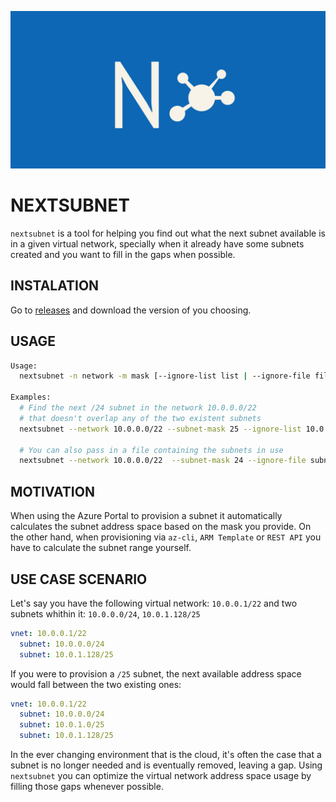 ![nextsubnet logo](./logo/nextsubnet-banner.jpeg)

# NEXTSUBNET
`nextsubnet` is a tool for helping you find out what the next subnet available is in a given virtual network, specially when it already have some subnets created and you want to fill in the gaps when possible.

## INSTALATION

Go to [releases](https://github.com/bcchagas/nextsubnet/releases) and download the version of you choosing.

## USAGE

```bash
Usage:
  nextsubnet -n network -m mask [--ignore-list list | --ignore-file file] [flags]

Examples:
  # Find the next /24 subnet in the network 10.0.0.0/22
  # that doesn't overlap any of the two existent subnets
  nextsubnet --network 10.0.0.0/22 --subnet-mask 25 --ignore-list 10.0.0.0/24,10.0.1.128/25

  # You can also pass in a file containing the subnets in use
  nextsubnet --network 10.0.0.0/22  --subnet-mask 24 --ignore-file subnets.txt
```

## MOTIVATION
When using the Azure Portal to provision a subnet it automatically calculates the subnet address space based on the mask you provide. On the other hand, when provisioning via `az-cli`, `ARM Template` or `REST API` you have to calculate the subnet range yourself.

## USE CASE SCENARIO

Let's say you have the following virtual network: `10.0.0.1/22` and two subnets whithin it: `10.0.0.0/24`, `10.0.1.128/25`

```yaml
vnet: 10.0.0.1/22
  subnet: 10.0.0.0/24
  subnet: 10.0.1.128/25
```

If you were to provision a `/25` subnet, the next available address space would fall between the two existing ones:

```yaml
vnet: 10.0.0.1/22
  subnet: 10.0.0.0/24
  subnet: 10.0.1.0/25
  subnet: 10.0.1.128/25
```

In the ever changing environment that is the cloud, it's often the case that a subnet is no longer needed and is eventually removed, leaving a gap. Using `nextsubnet` you can optimize the virtual network address space usage by filling those gaps whenever possible.


